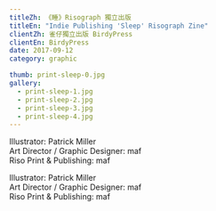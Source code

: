 ```yaml
---
titleZh: 《睡》Risograph 獨立出版
titleEn: "Indie Publishing 'Sleep' Risograph Zine"
clientZh: 雀仔獨立出版 BirdyPress
clientEn: BirdyPress
date: 2017-09-12
category: graphic

thumb: print-sleep-0.jpg
gallery:
  - print-sleep-1.jpg
  - print-sleep-2.jpg
  - print-sleep-3.jpg
  - print-sleep-4.jpg
---
```


Illustrator: Patrick Miller<br/>
Art Director / Graphic Designer: maf<br/>
Riso Print & Publishing: maf

<!-- lang -->

Illustrator: Patrick Miller<br/>
Art Director / Graphic Designer: maf<br/>
Riso Print & Publishing: maf
